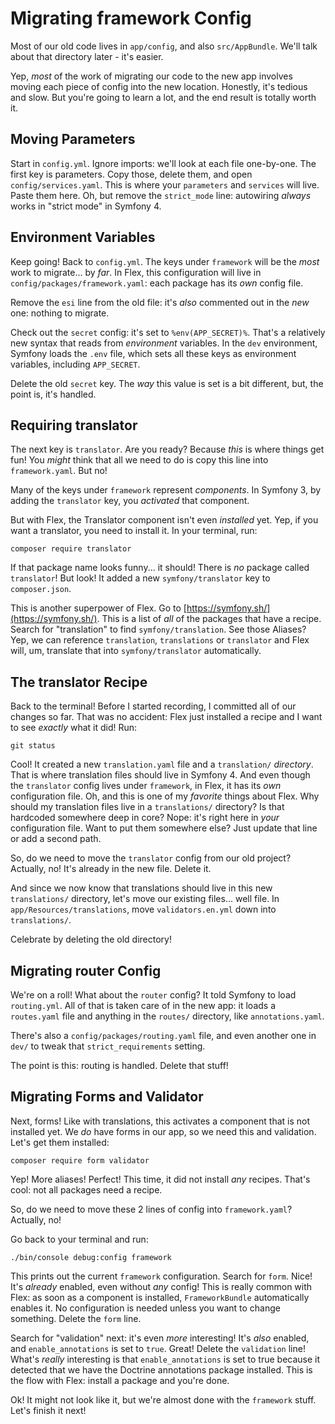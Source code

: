 # Migrating framework Config

Most of our old code lives in `app/config`, and also `src/AppBundle`. We'll talk
about that directory later - it's easier.

Yep, *most* of the work of migrating our code to the new app involves moving each
piece of config into the new location. Honestly, it's tedious and slow. But you're
going to learn a lot, and the end result is totally worth it.

## Moving Parameters

Start in `config.yml`. Ignore imports: we'll look at each file one-by-one. The
first key is parameters. Copy those, delete them, and open `config/services.yaml`.
This is where your `parameters` and `services` will live. Paste them here. Oh, but
remove the `strict_mode` line: autowiring *always* works in "strict mode" in Symfony 4.

## Environment Variables

Keep going! Back to `config.yml`. The keys under `framework` will be the *most* work
to migrate... by *far*. In Flex, this configuration will live in `config/packages/framework.yaml`:
each package has its *own* config file.

Remove the `esi` line from the old file: it's *also* commented out in the *new* one:
nothing to migrate.

Check out the `secret` config: it's set to `%env(APP_SECRET)%`. That's a relatively
new syntax that reads from *environment* variables. In the `dev` environment, Symfony
loads the `.env` file, which sets all these keys as environment variables, including
`APP_SECRET`.

Delete the old `secret` key. The *way* this value is set is a bit different, but,
the point is, it's handled.

## Requiring translator

The next key is `translator`. Are you ready? Because *this* is where things get
fun! You *might* think that all we need to do is copy this line into `framework.yaml`.
But no!

Many of the keys under `framework` represent *components*. In Symfony 3, by adding
the `translator` key, you *activated* that component.

But with Flex, the Translator component isn't even *installed* yet. Yep, if you
want a translator, you need to install it. In your terminal, run:

```terminal
composer require translator
```

If that package name looks funny... it should! There is *no* package called `translator`!
But look! It added a new `symfony/translator` key to `composer.json`.

This is another superpower of Flex. Go to [https://symfony.sh/](https://symfony.sh/).
This is a list of *all* of the packages that have a recipe. Search for "translation"
to find `symfony/translation`. See those Aliases? Yep, we can reference `translation`,
`translations` or `translator` and Flex will, um, translate that into `symfony/translator`
automatically.

## The translator Recipe

Back to the terminal! Before I started recording, I committed all of our changes
so far. That was no accident: Flex just installed a recipe and I want to see *exactly*
what it did! Run:

```terminal
git status
```

Cool! It created a new `translation.yaml` file and a `translation/` *directory*.
That is where translation files should live in Symfony 4. And even though the `translator`
config lives under `framework`, in Flex, it has its *own* configuration file. Oh,
and this is one of my *favorite* things about Flex. Why should my translation files
live in a `translations/` directory? Is that hardcoded somewhere deep in core? Nope:
it's right here in *your* configuration file. Want to put them somewhere else?
Just update that line or add a second path.

So, do we need to move the `translator` config from our old project? Actually, no!
It's already in the new file. Delete it.

And since we now know that translations should live in this new `translations/`
directory, let's move our existing files... well file. In `app/Resources/translations`,
move `validators.en.yml` down into `translations/`.

Celebrate by deleting the old directory!

## Migrating router Config

We're on a roll! What about the `router` config? It told Symfony to load `routing.yml`.
All of that is taken care of in the new app: it loads a `routes.yaml` file and anything
in the `routes/` directory, like `annotations.yaml`.

There's also a `config/packages/routing.yaml` file, and even another one in
`dev/` to tweak that `strict_requirements` setting.

The point is this: routing is handled. Delete that stuff!

## Migrating Forms and Validator

Next, forms! Like with translations, this activates a component that is not installed
yet. We *do* have forms in our app, so we need this and validation. Let's get them
installed:

```terminal
composer require form validator
```

Yep! More aliases! Perfect! This time, it did not install *any* recipes. That's cool:
not all packages need a recipe.

So, do we need to move these 2 lines of config into `framework.yaml`? Actually, no!

Go back to your terminal and run:

```terminal
./bin/console debug:config framework
```

This prints out the current `framework` configuration. Search for `form`. Nice!
It's *already* enabled, even without *any* config! This is really common with Flex:
as soon as a component is installed, `FrameworkBundle` automatically enables it.
No configuration is needed unless you want to change something. Delete the `form`
line.

Search for "validation" next: it's even *more* interesting! It's *also* enabled,
and `enable_annotations` is set to `true`. Great! Delete the `validation` line!
What's *really* interesting is that `enable_annotations` is set to true because
it detected that we have the Doctrine annotations package installed. This is the
flow with Flex: install a package and you're done.

Ok! It might not look like it, but we're almost done with the `framework` stuff.
Let's finish it next!
